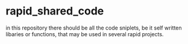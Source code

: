 # rapid_shared_code
in this repository there should be all the code sniplets, be it self written libaries or functions, that may be used in several rapid projects. 

